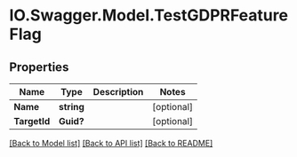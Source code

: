 # IO.Swagger.Model.TestGDPRFeatureFlag
## Properties

Name | Type | Description | Notes
------------ | ------------- | ------------- | -------------
**Name** | **string** |  | [optional] 
**TargetId** | **Guid?** |  | [optional] 

[[Back to Model list]](../README.md#documentation-for-models) [[Back to API list]](../README.md#documentation-for-api-endpoints) [[Back to README]](../README.md)

